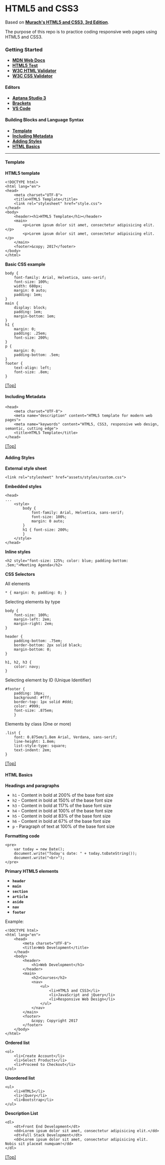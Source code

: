 <a name="top"></a>
# HTML5 and CSS3

Based on **[Murach's HTML5 and CSS3, 3rd Edition](https://www.murach.com/shop/murachs-html5-and-css3-3rd-edition-detail)**.

The purpose of this repo is to practice coding responsive web pages using HTML5 and CSS3.

### Getting Started

- **[MDN Web Docs](https://developer.mozilla.org/en-US/docs/Learn)**
- **[HTML5 Test](https://html5test.com/)**
- **[W3C HTML Validator](https://validator.w3.org/)**
- **[W3C CSS Validator](https://jigsaw.w3.org/css-validator/)**

#### Editors

- **[Aptana Studio 3](http://www.aptana.com/)**
- **[Brackets](http://brackets.io/)**
- **[VS Code](https://code.visualstudio.com/)**

#### Building Blocks and Language Syntax

- **[Template](https://github.com/dduril/bootcamp/tree/master/murach-html5-css3#template)**
- **[Including Metadata](https://github.com/dduril/bootcamp/tree/master/murach-html5-css3#metadata)**
- **[Adding Styles](https://github.com/dduril/bootcamp/tree/master/murach-html5-css3#css)**
- **[HTML Basics](https://github.com/dduril/bootcamp/tree/master/murach-html5-css3#html-basics)**

---

#### Template<a name="template"></a>
**HTML5 template**

	<!DOCTYPE html>
	<html lang="en">
	<head>
		<meta charset="UTF-8">
		<title>HTML5 Template</title>
		<link rel="stylesheet" href="style.css">
	</head>
	<body>
		<header><h1>HTML5 Template</h1></header>
		<main>
			<p>Lorem ipsum dolor sit amet, consectetur adipisicing elit.</p>
			<p>Lorem ipsum dolor sit amet, consectetur adipisicing elit.</p>
		</main>
		<footer>&copy; 2017</footer>
	</body>
	</html>

**Basic CSS example**

	body {
	    font-family: Arial, Helvetica, sans-serif;
	    font-size: 100%;
	    width: 680px;
	    margin: 0 auto;
	    padding: 1em;
	}
	main {
	    display: block; 
		padding: 1em;
	    margin-bottom: 1em;    
	}
	h1 {
	    margin: 0;
	    padding: .25em;
	    font-size: 200%;
	}
	p {
	    margin: 0;
	    padding-bottom: .5em;
	}
	footer {
	    text-align: left;
	    font-size: .8em;
	}

[[Top]](https://github.com/dduril/bootcamp/tree/master/murach-html5-css3#top)


#### Including Metadata<a name="metadata"></a>

	<head>
    	<meta charset="UTF-8">
		<meta name="description" content="HTML5 template for modern web pages">
		<meta name="keywords" content="HTML5, CSS3, responsive web design, semantic, cutting edge">
    	<title>HTML5 Template</title>
	</head>

[[Top]](https://github.com/dduril/bootcamp/tree/master/murach-html5-css3#top)


#### Adding Styles<a name="css"></a>

**External style sheet**

	<link rel="stylesheet" href="assets/styles/custom.css">

**Embedded styles**

	<head>
	...
		<style>
			body {
			    font-family: Arial, Helvetica, sans-serif;
			    font-size: 100%;
			    margin: 0 auto;
			}
			h1 { font-size: 200%;
			}
		</style>
	</head>

**Inline styles**

	<h2 style="font-size: 125%; color: blue; padding-bottom: .5em;">Meeting Agenda</h2>

**CSS Selectors**

All elements

	* { margin: 0; padding: 0; } 

Selecting elements by type

	body {
    	font-size: 100%;
    	margin-left: 2em;
    	margin-right: 2em;
	}

	header {
    	padding-bottom: .75em;
    	border-bottom: 2px solid black;
    	margin-bottom: 0;
	}

	h1, h2, h3 {
		color: navy;
	}

Selecting element by ID (Unique Identifier)

	#footer {
		padding: 10px;
		background: #fff;
		border-top: 1px solid #ddd;
		color: #999;
		font-size: .875em;
		}

Elements by class (One or more)

	.list {
		font: 0.875em/1.8em Arial, Verdana, sans-serif;
		line-height: 1.8em;
		list-style-type: square;
		text-indent: 2em;
	}

[[Top]](https://github.com/dduril/bootcamp/tree/master/murach-html5-css3#top)

#### HTML Basics<a name="html-basics"></a>

**Headings and paragraphs**

- `h1` - Content in bold at 200% of the base font size
- `h2` - Content in bold at 150% of the base font size
- `h3` - Content in bold at 117% of the base font size
- `h4` - Content in bold at 100% of the base font size
- `h5` - Content in bold at 83% of the base font size
- `h6` - Content in bold at 67% of the base font size
- `p` - Paragraph of text at 100% of the base font size

**Formatting code**

	<pre>
		var today = new Date();
	    document.write("Today's date: " + today.toDateString());
	    document.write("<br>");
	</pre>

**Primary HTML5 elements**

- **`header`**
- **`main`**
- **`section`**
- **`article`**
- **`aside`**
- **`nav`**
- **`footer`**

Example:

	<!DOCTYPE html>
	<html lang="en">
		<head>
			<meta charset="UTF-8">
			<title>Web Development</title>
		</head>
		<body>
			<header>
				<h1>Web Development</h1>
			</header>
			<main>
				<h2>Courses</h2>
				<nav>
					<ul>
						<li>HTML5 and CSS3</li>
						<li>JavaScript and jQuery</li>
						<li>Responsive Web Design</li>
					</ul>
				</nav>
			</main>  
			<footer>
				&copy; Copyright 2017
			</footer>
		</body>
	</html>

**Ordered list**

	<ol>
		<li>Create Account</li>
		<li>Select Products</li>
		<li>Proceed to Checkout</li>
	</ol>

**Unordered list**

	<ul>
		<li>HTML5</li>
		<li>jQuery</li>
		<li>Bootstrap</li>
	</ul>

**Description List**

	<dl>
		<dt>Front End Development</dt>    
		<dd>Lorem ipsum dolor sit amet, consectetur adipisicing elit.</dd>
		<dt>Full Stack Development</dt>
		<dd>Lorem ipsum dolor sit amet, consectetur adipisicing elit. Nobis sit placeat numquam!</dd>
	</dl>

[[Top]](https://github.com/dduril/bootcamp/tree/master/murach-html5-css3#top)